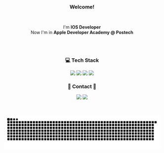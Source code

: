 

<div align = "center">

### Welcome! 
<br/>
<p>I'm <b>IOS Developer</b> <br/>
Now I'm in <b>Apple Developer Academy @ Postech</b></p>

<br/>
<br/>
  
### 💻 Tech Stack 
<img src="https://img.shields.io/badge/Python-3776AB?style=flat-square&logo=python&logoColor=white"/>
<img src="https://img.shields.io/badge/React-61DAFB?style=flat-square&logo=react&logoColor=white"/>
<img src="https://img.shields.io/badge/Swift-F05138?style=flat-square&logo=swift&logoColor=white"/>
<img src="https://img.shields.io/badge/JavaScript-F7DF1E?style=flat-square&logo=javascript&logoColor=white"/>
<br/>

### 📨 Contact 📨
<a href="mailto:iumd6075@naver.com" target="_blank"><img src="https://img.shields.io/badge/Email-[1EC800]?style=flat-square&logo=naver&logoColor=white"/></a>
 <a href="https://yanni13.tistory.com/"><img src="https://img.shields.io/badge/Tech%20Blog-000000?style=flat-square&logo=Tistory&logoColor=white&link=https://velog.io/@yanni13"/></a>
 

<br/>
<br/>

<picture>
  <source media="(prefers-color-scheme: dark)" srcset="https://github.com/heejinnn/heejinnn/blob/output/github-contribution-grid-snake-dark.svg" />
  <source media="(prefers-color-scheme: light)" srcset="https://github.com/heejinnn/heejinnn/blob/output/github-contribution-grid-snake.svg" />
 <img alt="github-snake" src="https://github.com/yanni13/yanni13/blob/output/github-contribution-grid-snake-dark.svg"/>
</picture>


</div>
